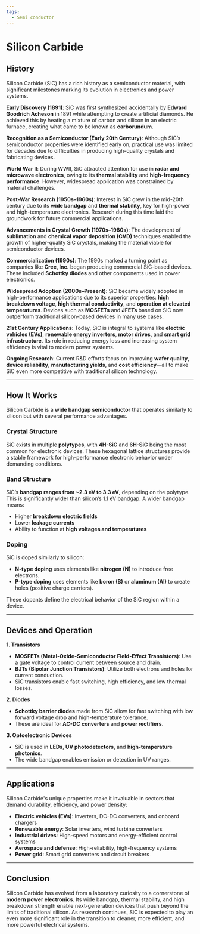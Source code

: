 ```yaml
---
tags:
  - Semi conductor
---
```


<head>
    <meta name="google-adsense-account" content="ca-pub-9364684337389377">
    <meta charset="UTF-8">
    <meta name="viewport" content="width=device-width, initial-scale=1.0">
    <meta name="description" content="Welcome to ac-electricity! Here you will learn more about electricity, the different components used to make an electrical circuit as well as their features and use cases.">
    <meta name="keywords" content="alexis carbillet, carbillet, electricity, capacitors, conductors, diodes, electronic, energy source, hardware, home appliances, inductors, insulators, resistors, semi-conductors">
    <meta name="author" content="Alexis Carbillet ">
</head>

# Silicon Carbide

## History

Silicon Carbide (SiC) has a rich history as a semiconductor material, with significant milestones marking its evolution in electronics and power systems.

**Early Discovery (1891)**: SiC was first synthesized accidentally by **Edward Goodrich Acheson** in 1891 while attempting to create artificial diamonds. He achieved this by heating a mixture of carbon and silicon in an electric furnace, creating what came to be known as **carborundum**.

**Recognition as a Semiconductor (Early 20th Century)**: Although SiC’s semiconductor properties were identified early on, practical use was limited for decades due to difficulties in producing high-quality crystals and fabricating devices.

**World War II**: During WWII, SiC attracted attention for use in **radar and microwave electronics**, owing to its **thermal stability** and **high-frequency performance**. However, widespread application was constrained by material challenges.

**Post-War Research (1950s–1960s)**: Interest in SiC grew in the mid-20th century due to its **wide bandgap** and **thermal stability**, key for high-power and high-temperature electronics. Research during this time laid the groundwork for future commercial applications.

**Advancements in Crystal Growth (1970s–1980s)**: The development of **sublimation** and **chemical vapor deposition (CVD)** techniques enabled the growth of higher-quality SiC crystals, making the material viable for semiconductor devices.

**Commercialization (1990s)**: The 1990s marked a turning point as companies like **Cree, Inc.** began producing commercial SiC-based devices. These included **Schottky diodes** and other components used in power electronics.

**Widespread Adoption (2000s–Present)**: SiC became widely adopted in high-performance applications due to its superior properties: **high breakdown voltage**, **high thermal conductivity**, and **operation at elevated temperatures**. Devices such as **MOSFETs** and **JFETs** based on SiC now outperform traditional silicon-based devices in many use cases.

**21st Century Applications**: Today, SiC is integral to systems like **electric vehicles (EVs)**, **renewable energy inverters**, **motor drives**, and **smart grid infrastructure**. Its role in reducing energy loss and increasing system efficiency is vital to modern power systems.

**Ongoing Research**: Current R\&D efforts focus on improving **wafer quality**, **device reliability**, **manufacturing yields**, and **cost efficiency**—all to make SiC even more competitive with traditional silicon technology.

---

## How It Works

Silicon Carbide is a **wide bandgap semiconductor** that operates similarly to silicon but with several performance advantages.

### Crystal Structure

SiC exists in multiple **polytypes**, with **4H-SiC** and **6H-SiC** being the most common for electronic devices. These hexagonal lattice structures provide a stable framework for high-performance electronic behavior under demanding conditions.

### Band Structure

SiC’s **bandgap ranges from \~2.3 eV to 3.3 eV**, depending on the polytype. This is significantly wider than silicon’s 1.1 eV bandgap. A wider bandgap means:

* Higher **breakdown electric fields**
* Lower **leakage currents**
* Ability to function at **high voltages and temperatures**

### Doping

SiC is doped similarly to silicon:

* **N-type doping** uses elements like **nitrogen (N)** to introduce free electrons.
* **P-type doping** uses elements like **boron (B)** or **aluminum (Al)** to create holes (positive charge carriers).

These dopants define the electrical behavior of the SiC region within a device.

---

## Devices and Operation

**1. Transistors**

* **MOSFETs (Metal-Oxide-Semiconductor Field-Effect Transistors)**: Use a gate voltage to control current between source and drain.
* **BJTs (Bipolar Junction Transistors)**: Utilize both electrons and holes for current conduction.
* SiC transistors enable fast switching, high efficiency, and low thermal losses.

**2. Diodes**

* **Schottky barrier diodes** made from SiC allow for fast switching with low forward voltage drop and high-temperature tolerance.
* These are ideal for **AC-DC converters** and **power rectifiers**.

**3. Optoelectronic Devices**

* SiC is used in **LEDs**, **UV photodetectors**, and **high-temperature photonics**.
* The wide bandgap enables emission or detection in UV ranges.

---

## Applications

Silicon Carbide's unique properties make it invaluable in sectors that demand durability, efficiency, and power density:

* **Electric vehicles (EVs)**: Inverters, DC-DC converters, and onboard chargers
* **Renewable energy**: Solar inverters, wind turbine converters
* **Industrial drives**: High-speed motors and energy-efficient control systems
* **Aerospace and defense**: High-reliability, high-frequency systems
* **Power grid**: Smart grid converters and circuit breakers

---

## Conclusion

Silicon Carbide has evolved from a laboratory curiosity to a cornerstone of **modern power electronics**. Its wide bandgap, thermal stability, and high breakdown strength enable next-generation devices that push beyond the limits of traditional silicon. As research continues, SiC is expected to play an even more significant role in the transition to cleaner, more efficient, and more powerful electrical systems.
